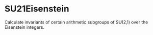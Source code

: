 # SU21Eisenstein
Calculate invariants of certain arithmetic subgroups of SU(2,1) over the Eisenstein integers.

